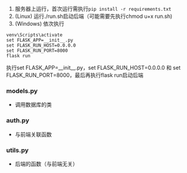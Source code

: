 1. 服务器上运行，首次运行需执行```pip install -r requirements.txt```
2. (Linux) 运行./run.sh启动后端（可能需要先执行chmod u+x run.sh)
3. (Windows) 依次执行
 ```
 venv\Scripts\activate
 set FLASK_APP=__init__.py
 set FLASK_RUN_HOST=0.0.0.0
 set FLASK_RUN_PORT=8000
 flask run
 ```
执行set FLASK_APP=\_\_init\_\_.py，set FLASK_RUN_HOST=0.0.0.0 和 set FLASK_RUN_PORT=8000，最后再执行flask run启动后端

### models.py
- 调用数据库的类

### auth.py
- 与前端关联函数

### utils.py
- 后端的函数（与前端无关）
